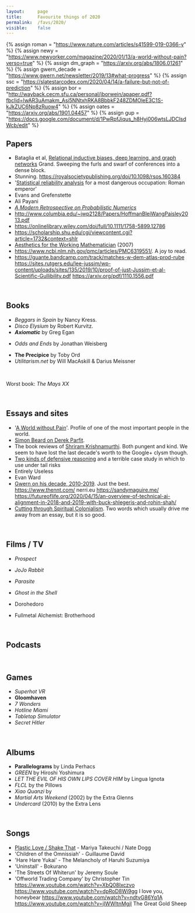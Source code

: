```yaml
---
layout:     page
title:      Favourite things of 2020
permalink:  /favs/2020/
visible:    false
---
```


{%	assign roman = "https://www.nature.com/articles/s41599-019-0366-y"	%}
{%	assign newy = "https://www.newyorker.com/magazine/2020/01/13/a-world-without-pain?verso=true"		%}
{%	assign dm_graph = "https://arxiv.org/abs/1806.01261"		%}
{%	assign gwern_decade = "https://www.gwern.net/newsletter/2019/13#what-progress"		%}
{%	assign ssc = "https://slatestarcodex.com/2020/04/14/a-failure-but-not-of-prediction"		%}
{%	assign bor = "http://wayback.cecm.sfu.ca/personal/jborwein/apaper.pdf?fbclid=IwAR3uAmakm_Asi5NNtxhRKA8BbbkF248ZDMOleE3C1S-kJkZUC6Np8zRuow4"		%}
{%	assign oates = "https://arxiv.org/abs/1901.04457"		%}
{%	assign gup = "https://docs.google.com/document/d/1PwRpfJiqus_h8Hyj006wtsLJDClsdWcb/edit"	%}


## Papers

* Bataglia et al, <a href="{{dm_graph}}">Relational inductive biases, deep learning, and graph networks</a>
Grand. Sweeping the furls and swarf of conferences into a dense block.
* Stunning. https://royalsocietypublishing.org/doi/10.1098/rsos.160384
* '<a href="{{roman}}">Statistical reliability analysis</a> for a most dangerous occupation: Roman emperor'
* Evans and Grefenstette
* Ali Payani
* _<a href="{{oates}}">A Modern Retrospective on Probabilistic Numerics</a>_
* http://www.columbia.edu/~jwp2128/Papers/HoffmanBleiWangPaisley2013.pdf
* https://onlinelibrary.wiley.com/doi/full/10.1111/1758-5899.12786
* https://scholarship.shu.edu/cgi/viewcontent.cgi?article=1732&context=shlr
* <a href="{{bor}}">Aesthetics for the Working Mathematician</a> (2007)
* https://www.ncbi.nlm.nih.gov/pmc/articles/PMC6319551/. A joy to read.
* https://guante.bandcamp.com/track/matches-w-dem-atlas-prod-rube
https://sites.rutgers.edu/lee-jussim/wp-content/uploads/sites/135/2019/10/proof-of-just-Jussim-et-al-Scientific-Gullibility.pdf
https://arxiv.org/pdf/1110.1556.pdf
<!-- Banholzer NPI  -->

<br>

## Books

* _Beggars in Spain_ by Nancy Kress.
* _Disco Elysium_ by Robert Kurvitz.
* _**Axiomatic**_ by Greg Egan

<!-- Peter Watts Is An Angry Sentient Tumor -->
<!-- * _How These Things Work_ by Sandy Macguire -->
* _Odds and Ends_ by Jonathan Weisberg
<!-- * _Modelling Probabilistic Agents_ by Owain Evans et al -->
* **The Precipice** by Toby Ord
* _Utilitarism.net_ by Will MacAskill & Darius Meissner
<!-- * _Effective Altruism: Philosophical Issues_ -->

<br>

Worst book: _The Mays XX_

<br>

## Essays and sites

* '<a href="{{newy}}">A World without Pain</a>'. Profile of one of the most important people in the world.
* [Simon Beard on Derek Parfit](https://sjbeard.weebly.com/parfit-bio.html).
* The book reviews of [Shriram Krishnamurthi](https://cs.brown.edu/~sk/Personal/Books/). Both pungent and kind. We seem to have lost the last decade's worth to the Google+ clysm though.
* <a href="{{ssc}}">Two kinds of defensive reasoning</a> and a terrible case study in which to use under tail risks
* Entirely Useless
* Evan Ward
* <a href="{{gwern_decade}}">Gwern on his decade, 2010-2019</a>. Just the best.
https://www.thennt.com/
nerri.eu
https://sandymaguire.me/
https://futureoflife.org/2020/04/15/an-overview-of-technical-ai-alignment-in-2018-and-2019-with-buck-shlegeris-and-rohin-shah/
* <a href="{{gup}}">Cutting through Spiritual Colonialism</a>. Two words which usually drive me away from an essay, but it is so good.

<br>

## Films / TV

* _Prospect_
* _JoJo Rabbit_
* _Parasite_
* _Ghost in the Shell_

* Dorohedoro
* Fullmetal Alchemist: Brotherhood


<br>

## Podcasts


<br>

## Games

* _Superhot VR_
* **Gloomhaven**
* _7 Wonders_
* _Hotline Miami_
* _Tabletop Simulator_
* _Secret Hitler_


<br>

## Albums

* **Parallelograms** by Linda Perhacs
* _GREEN_ by Hiroshi Yoshimura
* _LET THE EVIL OF HIS OWN LIPS COVER HIM_ by Lingua Ignota
* _FLCL_ by the Pillows
* _Xiao Quanzi_ by 
* _Martial Arts Weekend_ (2002) by the Extra Glenns
* _Undercard_ (2010) by the Extra Lens

<br>

## Songs

* [Plastic Love / Shake That](https://www.youtube.com/watch?v=oZazVpuooQ0) - Mariya Takeuchi / Nate Dogg
* 'Children of the Omnissiah' - Guillaume David
* 'Hare Hare Yukai' - The Melancholy of Haruhi Suzumiya
* 'Uninstall' - Bokurano
* 'The Streets Of Whiterun' by Jeremy Soule
* 'Offworld Trading Company' by Christopher Tin
https://www.youtube.com/watch?v=XbQ08Ixczvo
https://www.youtube.com/watch?v=dpRoD8Wi9gg
I love you, honeybear
https://www.youtube.com/watch?v=ndtvG86Yq1A
https://www.youtube.com/watch?v=jIWWItnMgjI
The Great Gold Sheep